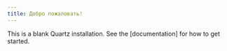 ```yaml
---
title: Добро пожаловать!
---
```


This is a blank Quartz installation.
See the [documentation] for how to get started.
